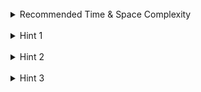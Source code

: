 <br>
<details class="hint-accordion">  
    <summary>Recommended Time & Space Complexity</summary>
    <p>
    You should aim for a solution with <code>O(n^2)</code> time and <code>O(1)</code> space, where <code>n</code> is the length of the side of the given square matrix.
    </p>
</details>

<br>
<details class="hint-accordion">  
    <summary>Hint 1</summary>
    <p>
    A brute force approach would use <code>O(n^2)</code> extra space to solve the problem. Can you think of a way to avoid using extra space? Maybe you should consider observing the positions of the elements before rotating and after rotating of the matrix.
    </p>
</details>

<br>
<details class="hint-accordion">  
    <summary>Hint 2</summary>
    <p>
    We can rotate the matrix in two steps. First, we reverse the matrix vertically, meaning the first row becomes the last, the second row becomes the second last, and so on. Next, we transpose the reversed matrix, meaning rows become columns and columns become rows. How would you transpose the matrix?
    </p>
</details>

<br>
<details class="hint-accordion">  
    <summary>Hint 3</summary>
    <p>
    Since the given matrix is a square matrix, we only need to iterate over the upper triangular part, meaning the right upper portion of the main diagonal. In this way, we can transpose a matrix.
    </p>
</details>